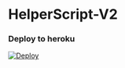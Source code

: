 # HelperScript-V2

### Deploy to heroku

[![Deploy](https://www.herokucdn.com/deploy/button.svg)](https://heroku.com/deploy?template=https://github.com/theharshitprajapati/userge-helper)
